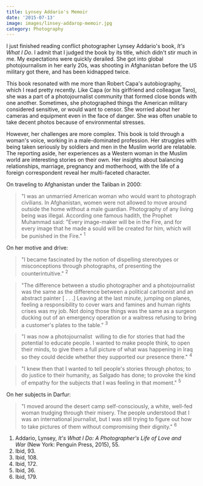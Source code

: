 ```yaml
---
title: Lynsey Addario's Memoir
date: '2015-07-13'
image: images/linsey-addarop-memoir.jpg
category: Photography
---
```


I just finished reading conflict photographer Lynsey Addario's book, _It's What I Do_. I admit that I judged the book by its title, which didn't stir much in me. My expectations were quickly derailed. She got into global photojournalism in her early 20s, was shooting in Afghanistan before the US military got there, and has been kidnapped twice.

This book resonated with me more than Robert Capa's autobiography, which I read pretty recently. Like Capa (or his girlfriend and colleague Taro), she was a part of a photojournalist community that formed close bonds with one another. Sometimes, she photographed things the American military considered sensitive, or would want to censor. She worried about her cameras and equipment even in the face of danger. She was often unable to take decent photos because of environmental stresses.

However, her challenges are more complex. This book is told through a woman's voice, working in a male-dominated profession. Her struggles with being taken seriously by soldiers and men in the Muslim world are relatable. The reporting aside, her experiences as a Western woman in the Muslim world are interesting stories on their own. Her insights about balancing relationships, marriage, pregnancy and motherhood, with the life of a foreign correspondent reveal her multi-faceted character.

On traveling to Afghanistan under the Taliban in 2000:

> "I was an unmarried American woman who would want to photograph civilians. In Afghanistan, women were not allowed to move around outside the home without a male guardian. Photography of any living being was illegal. According one famous hadith, the Prophet Muhammad said: "Every image-maker will be in the Fire, and for every image that he made a sould will be created for him, which will be punished in the Fire." <sup>1</sup>

On her motive and drive:

> "I became fascinated by the notion of dispelling stereotypes or misconceptions through photographs, of presenting the counterintuitive." <sup>2</sup>

> "The difference between a studio photographer and a photojournalist was the same as the difference between a political cartoonist and an abstract painter \[ . . .\] Leaving at the last minute, jumping on planes, feeling a responsibility to cover wars and famines and human rights crises was my job. Not doing those things was the same as a surgeon ducking out of an emergency operation or a waitress refusing to bring a customer's plates to the table." <sup>3</sup>

> "I was now a photojournalist  willing to die for stories that had the potential to educate people. I wanted to make people think, to open their minds, to give them a full picture of what was happening in Iraq so they could decide whether they supported our presence there." <sup>4</sup>

> "I knew then that I wanted to tell people's stories through photos; to do justice to their humanity, as Salgado has done; to provoke the kind of empathy for the subjects that I was feeling in that moment." <sup>5</sup>

On her subjects in Darfur:

> "I moved around the desert camp self-consciously, a white, well-fed woman trudging through their misery. The people understood that I was an international journalist, but I was still trying to figure out how to take pictures of them without compromising their dignity." <sup>6</sup>

1. Addario, Lynsey, *It's What I Do: A Photographer's Life of Love and War* (New York: Penguin Press, 2015), 55.
2. Ibid, 93.
3. Ibid, 108.
4. Ibid, 172.
5. Ibid, 36.
6. Ibid, 179.
